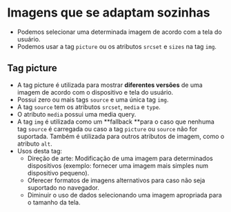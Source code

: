 # Imagens que se adaptam sozinhas

- Podemos selecionar uma determinada imagem de acordo com a tela do usuário.
- Podemos usar a tag `picture` ou os atributos `srcset` e `sizes` na tag `img`.

## Tag picture

- A tag picture é utilizada para mostrar **diferentes versões** de uma imagem de acordo com o dispositivo e tela do usuário.
- Possui zero ou mais tags `source` e uma única tag `img`.
- A tag `source` tem os atributos `srcset`, `media` e `type`.
- O atributo `media` possui uma media query.
- A tag `img` é utilizada como um **fallback **para o caso que nenhuma tag `source` é carregada ou caso a tag `picture` ou `source` não for suportada. Também é utilizada para outros atributos de imagem, como o atributo `alt`.
- Usos desta tag:
  - Direção de arte: Modificação de uma imagem para determinados dispositivos (exemplo: fornecer uma imagem mais simples num dispositivo pequeno).
  - Oferecer formatos de imagens alternativos para caso não seja suportado no navegador.
  - Diminuir o uso de dados selecionando uma imagem apropriada para o tamanho da tela.